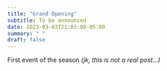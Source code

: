```yaml
---
title: "Grand Opening"
subtitle: To be announced
date: 2023-03-03T21:03:00-05:00
summary: " "
draft: false
---
```


First event of the season _(jk, this is not a real post...)_
